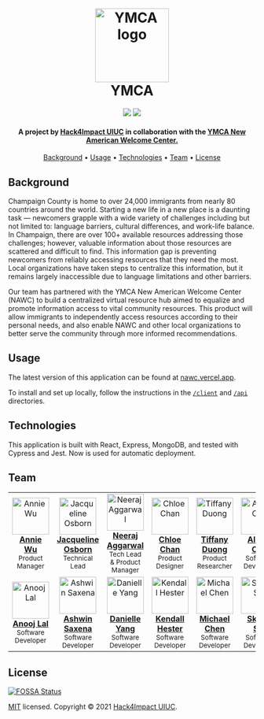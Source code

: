 <h1 align="center">
  <a href="https://universityymca.org/"><img src="https://hampton.gov/ImageRepository/Document?documentID=25468" alt="YMCA logo" width="150"></a>
  <br/>
    YMCA
  </br>
</h1>

<p align="center">
    <img src="https://img.shields.io/github/checks-status/hack4impact-uiuc/ymca/master?style=flat-square">
    <img src="https://img.shields.io/badge/license-MIT-blue?style=flat-square">
</p>

<h4 align="center">A project by <a href="https://uiuc.hack4impact.org/" target="_blank">Hack4Impact UIUC</a> in collaboration with the <a href="https://universityymca.org" target="_blank">YMCA New American Welcome Center.</a></h4>

<p align="center">
  <a href="#background">Background</a> •
  <a href="#usage">Usage</a> •
  <a href="#technologies">Technologies</a> •
  <a href="#team">Team</a> •
  <a href="#license">License</a>
</p>

## Background

Champaign County is home to over 24,000 immigrants from nearly 80 countries around the world. Starting a new life in a new place is a daunting task — newcomers grapple with a wide variety of challenges including but not limited to: language barriers, cultural differences, and work-life balance. In Champaign, there are over 100+ available resources addressing those challenges; however, valuable information about those resources are scattered and difficult to find. This information gap is preventing newcomers from reliably accessing resources that they need the most. Local organizations have taken steps to centralize this information, but it remains largely inaccessible due to language limitations and other barriers.

Our team has partnered with the YMCA New American Welcome Center (NAWC) to build a centralized virtual resource hub aimed to equalize and promote information access to vital community resources. This product will allow immigrants to independently access resources according to their personal needs, and also enable NAWC and other local organizations to better serve the community through more informed recommendations.

## Usage

The latest version of this application can be found at [nawc.vercel.app](https://nawc.vercel.app/).

To install and set up locally, follow the instructions in the [`/client`](https://github.com/hack4impact-uiuc/ymca/tree/master/client) and [`/api`](https://github.com/hack4impact-uiuc/ymca/tree/master/api) directories.

## Technologies

This application is built with React, Express, MongoDB, and tested with Cypress and Jest. Now is used for automatic deployment.

## Team

<table align="center">
  <tr>
    <td align="center"><a href="https://www.linkedin.com/in/anniewu701/"><img src="https://user-images.githubusercontent.com/7104017/95050778-fcc16980-06a0-11eb-8f22-4de27638cb34.jpg" width="75px;" alt="Annie Wu"/><br /><b>Annie Wu</b></a><br /><sub>Product Manager</sub></td>
    <td align="center"><a href="https://jackieo5023.github.io/"><img src="https://jackieo5023.github.io/jacqueline.jpg" width="75px;" alt="Jacqueline Osborn"/><br /><b>Jacqueline Osborn</b></a><br /><sub>Technical Lead</sub></td>
    <td align="center"><a href="https://neerajaggarwal.com/"><img src="https://user-images.githubusercontent.com/7104017/77130449-430cef00-6a15-11ea-919a-3a3390cfc5c1.jpg" width="75px;" alt="Neeraj Aggarwal"/><br /><b>Neeraj Aggarwal</b></a><br /><sub>Tech Lead & Product Manager</sub></td>
    <td align="center"><a href="https://www.linkedin.com/in/chloegchan/"><img src="https://user-images.githubusercontent.com/7104017/95050749-f16e3e00-06a0-11eb-8831-7c6b56525de2.jpg" width="75px;" alt="Chloe Chan"/><br /><b>Chloe Chan</b></a><br /><sub>Product Designer</sub></td>
    <td align="center"><a href="https://www.linkedin.com/in/tiffanytnduong"><img src="https://user-images.githubusercontent.com/7104017/65932642-1cf68280-e3d4-11e9-9e51-4fe92d7bcd9b.jpg" width="75px;" alt="Tiffany Duong"/><br /><b>Tiffany Duong</b></a><br /><sub>Product Researcher</sub></td>
    <td align="center"><a href="https://www.linkedin.com/in/albertcao00/"><img src="https://user-images.githubusercontent.com/7104017/74300959-1d564100-4d17-11ea-9f60-b5946f6d76de.jpeg" width="75px;" alt="Albert Cao"/><br /><b>Albert Cao</b></a><br /><sub>Software Developer</sub></td>
  </tr>
  <tr>
    <td align="center"><a href="https://www.linkedin.com/in/anoojlal/"><img src="https://user-images.githubusercontent.com/7104017/74300659-0ebb5a00-4d16-11ea-8483-300082fadd07.jpeg" width="75px;" alt="Anooj Lal"/><br /><b>Anooj Lal</b></a><br /><sub>Software Developer</sub></td>
    <td align="center"><a href="https://www.linkedin.com/in/ashwinsax/"><img src="https://user-images.githubusercontent.com/7104017/74300684-24c91a80-4d16-11ea-9137-a87f341fabc0.jpg" width="75px;" alt="Ashwin Saxena"/><br /><b>Ashwin Saxena</b></a><br /><sub>Software Developer</sub></td>
    <td align="center"><a href="https://www.linkedin.com/in/danielle-yang-254308154/"><img src="https://user-images.githubusercontent.com/7104017/74301078-7b832400-4d17-11ea-9ab0-5dc84388b4bb.jpeg" width="75px;" alt="Danielle Yang"/><br /><b>Danielle Yang</b></a><br /><sub>Software Developer</sub></td>
    <td align="center"><a href="https://www.linkedin.com/in/kendall-hester-429591168/"><img src="https://user-images.githubusercontent.com/7104017/74300667-15e26800-4d16-11ea-8efc-213a7be0c858.jpeg" width="75px;" alt="Kendall Hester"/><br /><b>Kendall Hester</b></a><br /><sub>Software Developer</sub></td>
    <td align="center"><a href="https://www.linkedin.com/in/mc578/"><img src="https://user-images.githubusercontent.com/7104017/74301178-d7e64380-4d17-11ea-9cdf-9f434001e6b8.jpeg" width="75px;" alt="Michael Chen"/><br /><b>Michael Chen</b></a><br /><sub>Software Developer</sub></td>
    <td align="center"><a href="http://skylershi.com/"><img src="https://user-images.githubusercontent.com/7104017/95050655-cedc2500-06a0-11eb-966e-e92e10129fc6.jpg" width="75px;" alt="Skyler Shi"/><br /><b>Skyler Shi</b></a><br /><sub>Software Developer</sub></td>
  </tr>
</table>

## License

[![FOSSA Status](https://app.fossa.com/api/projects/git%2Bgithub.com%2Fhack4impact-uiuc%2Fymca.svg?type=large)](https://app.fossa.com/projects/git%2Bgithub.com%2Fhack4impact-uiuc%2Fymca?ref=badge_large)

[MIT](https://github.com/hack4impact-uiuc/ymca/blob/master/LICENSE) licensed. Copyright © 2021 [Hack4Impact UIUC](https://github.com/hack4impact-uiuc).
